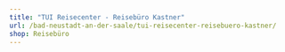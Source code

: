 ```yaml
---
title: "TUI Reisecenter - Reisebüro Kastner"
url: /bad-neustadt-an-der-saale/tui-reisecenter-reisebuero-kastner/
shop: Reisebüro
---
```

